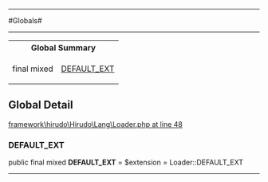 - - -

#Globals#

- - -

<table id="summary_global" class="title">
<tr><th colspan="2" class="title">Global Summary</th></tr>
<tr>
<td>final  mixed</td>
<td class="description"><p class="name"><a href="#https://github.com/JeyDotC/Hirudo-docs/blob/master/Hirudo/Lang/Loader.md#default_ext">DEFAULT_EXT</a></p></td>
</tr>
</table>

<h2 id="detail_global">Global Detail</h2>

<a href="https://github.com/JeyDotC/Hirudo/blob/master/framework/hirudo/Hirudo/Lang/Loader.php#L48" target='_blank'>framework\hirudo\Hirudo\Lang\Loader.php at line 48</a>

<h3 id="DEFAULT_EXT">DEFAULT_EXT</h3>


public final  mixed **DEFAULT_EXT** = $extension = Loader::DEFAULT_EXT

<div class="details">
</div>

- - -

